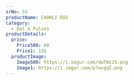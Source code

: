 ```yaml
---
srNo: 33
productName: CHOWLI BIG
category:
  - Dal & Pulses
productDetails:
  price:
    Price500: 68
    Price1: 135
  productImage:
    Image500: https://i.imgur.com/dwTWzJS.png
    Image1: https://i.imgur.com/p7wvgqI.png
---
```

